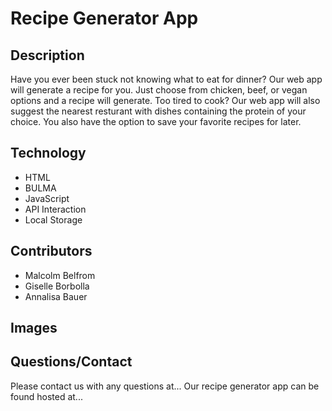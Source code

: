 # Recipe Generator App

## Description
Have you ever been stuck not knowing what to eat for dinner? Our web app will generate a recipe for you. Just choose from chicken, beef, or vegan options and a recipe will generate. Too tired to cook? Our web app will also suggest the nearest resturant with dishes containing the protein of your choice. You also have the option to save your favorite recipes for later.

## Technology
- HTML
- BULMA
- JavaScript
- API Interaction 
- Local Storage

## Contributors
- Malcolm Belfrom
- Giselle Borbolla
- Annalisa Bauer

## Images

## Questions/Contact
Please contact us with any questions at...
Our recipe generator app can be found hosted at...

